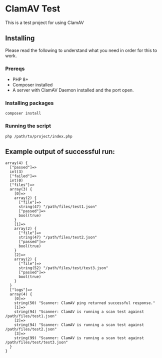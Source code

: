 # ClamAV Test

This is a test project for using ClamAV

## Installing

Please read the following to understand what you need in order for this to work.

### Prereqs

- PHP 8+
- Composer installed
- A server with ClamAV Daemon installed and the port open.

### Installing packages

`composer install`

### Running the script

`php /path/to/project/index.php`

## Example output of successful run:

```
array(4) {
  ["passed"]=>
  int(3)
  ["failed"]=>
  int(0)
  ["files"]=>
  array(3) {
    [0]=>
    array(2) {
      ["file"]=>
      string(47) "/path/files/test1.json"
      ["passed"]=>
      bool(true)
    }
    [1]=>
    array(2) {
      ["file"]=>
      string(47) "/path/files/test2.json"
      ["passed"]=>
      bool(true)
    }
    [2]=>
    array(2) {
      ["file"]=>
      string(52) "/path/files/test/test3.json"
      ["passed"]=>
      bool(true)
    }
  }
  ["logs"]=>
  array(4) {
    [0]=>
    string(50) "Scanner: ClamAV ping returned successful response."
    [1]=>
    string(94) "Scanner: ClamAV is running a scan test against /path/files/test1.json"
    [2]=>
    string(94) "Scanner: ClamAV is running a scan test against /path/files/test2.json"
    [3]=>
    string(99) "Scanner: ClamAV is running a scan test against /path/files/test/test3.json"
  }
}
```
